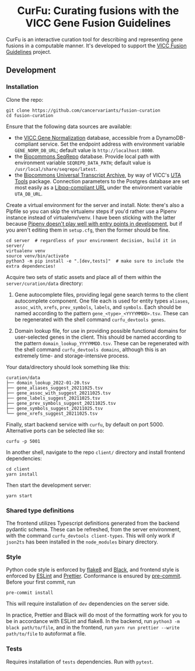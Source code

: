 <h1 align="center">
CurFu: Curating fusions with the VICC Gene Fusion Guidelines
</h1>

CurFu is an interactive curation tool for describing and representing gene fusions in a computable manner. It's developed to support the [VICC Fusion Guidelines](https://fusions.cancervariants.org/) project.

## Development

### Installation

Clone the repo:

```commandline
git clone https://github.com/cancervariants/fusion-curation
cd fusion-curation
```

Ensure that the following data sources are available:

- the [VICC Gene Normalization](https://github.com/cancervariants/gene-normalization) database, accessible from a DynamoDB-compliant service. Set the endpoint address with environment variable `GENE_NORM_DB_URL`; default value is `http://localhost:8000`.
- the [Biocommons SeqRepo](https://github.com/biocommons/biocommons.seqrepo) database. Provide local path with environment variable `SEQREPO_DATA_PATH`; default value is `/usr/local/share/seqrepo/latest`.
- the [Biocommons Universal Transcript Archive](https://github.com/biocommons/uta), by way of VICC's [UTA Tools](https://github.com/GenomicMedLab/uta-tools) package. Connection parameters to the Postgres database are set most easily as a [Libpq-compliant URL](https://www.postgresql.org/docs/current/libpq-connect.html#LIBPQ-CONNSTRING) under the environment variable `UTA_DB_URL`.

Create a virtual environment for the server and install. Note: there's also a Pipfile so you can skip the virtualenv steps if you'd rather use a Pipenv instance instead of virtualenv/venv. I have been sticking with the latter because [Pipenv doesn't play well with entry points in development](https://stackoverflow.com/a/69225249), but if you aren't editing them in `setup.cfg`, then the former should be fine.

```commandline
cd server  # regardless of your environment decision, build it in server/
virtualenv venv
source venv/bin/activate
python3 -m pip install -e ".[dev,tests]"  # make sure to include the extra dependencies!
```

Acquire two sets of static assets and place all of them within the `server/curation/data` directory:

1. Gene autocomplete files, providing legal gene search terms to the client autocomplete component. One file each is used for entity types `aliases`, `assoc_with`, `xrefs`, `prev_symbols`, `labels`, and `symbols`. Each should be named according to the pattern `gene_<type>_<YYYYMMDD>.tsv`. These can be regenerated with the shell command `curfu_devtools genes`.

2. Domain lookup file, for use in providing possible functional domains for user-selected genes in the client. This should be named according to the pattern `domain_lookup_YYYYMMDD.tsv`. These can be regenerated with the shell command `curfu_devtools domains`, although this is an extremely time- and storage-intensive process.

Your data/directory should look something like this:

```
curation/data
├── domain_lookup_2022-01-20.tsv
├── gene_aliases_suggest_20211025.tsv
├── gene_assoc_with_suggest_20211025.tsv
├── gene_labels_suggest_20211025.tsv
├── gene_prev_symbols_suggest_20211025.tsv
├── gene_symbols_suggest_20211025.tsv
└── gene_xrefs_suggest_20211025.tsv
```

Finally, start backend service with `curfu`, by default on port 5000. Alternative ports can be selected like so:

```commandline
curfu -p 5001
```

In another shell, navigate to the repo `client/` directory and install frontend dependencies:

```commandline
cd client
yarn install
```

Then start the development server:

```commandline
yarn start
```

### Shared type definitions

The frontend utilizes Typescript definitions generated from the backend pydantic schema. These can be refreshed, from the server environment, with the command `curfu_devtools client-types`. This will only work if `json2ts` has been installed in the `node_modules` binary directory.

### Style

Python code style is enforced by [flake8](https://github.com/PyCQA/flake8) and [Black](https://github.com/psf/black), and frontend style is enforced by [ESLint](https://eslint.org/) and [Prettier](https://prettier.io/). Conformance is ensured by [pre-commit](https://pre-commit.com/#usage). Before your first commit, run

```commandline
pre-commit install
```

This will require installation of `dev` dependencies on the server side.

In practice, Prettier and Black will do most of the formatting work for you to be in accordance with ESLint and flake8. In the backend, run `python3 -m black path/to/file`, and in the frontend, run `yarn run prettier --write path/to/file` to autoformat a file.

### Tests

Requires installation of `tests` dependencies. Run with `pytest`.
